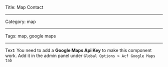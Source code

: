 Title: Map Contact

----

Category: map

----

Tags: map, google maps

----

Text: You need to add a **Google Maps Api Key** to make this component work. Add it in the admin panel under `Global Options > Acf Google Maps tab`
